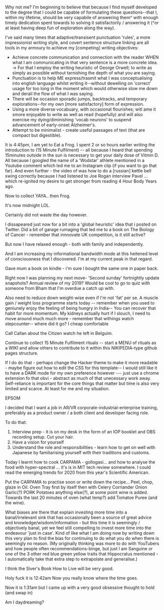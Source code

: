 Why not me?
I'm beginning to believe that because I find myself developed to the degree that I could be capable of formulating these questions--that I,  within my lifetime, should be very capabile of answering them^ with enough timely dedication spent towards to solving it satisfactorily /  answering it (^or at least having deep fun of exploration along the way).

I've said many times that adaptive/transisent punctuation 'rules', a more impressionist writing style, and covert sentence structure linking are all tools in my armoury to achieve my [competing] writing objectives:
- Achieve concrete communication and connection with the reader WHEN what I am communicating in that very sentence is a more concrete idea. -> For that I employ the writing heuristic of George Orwell; to write as simply as possible without tarnishing the depth of what you are saying.
- Punctuation is to help ME express/trasmit what I was conceptualising into english language whilst writing it--without dewelling on 'correct' usage for too long in the moment which would otherwise slow me down and derail the flow of what I was saying.
- There will be occasion sporadic jumps, backtracks, and temporary explorations--for my own [more satisfactory] form of expression.
- Using a more diverse vocabuary, with occasional flourishes; witl ame it smore enjoyable to write as well as read (hopefully) and will also exercise my dying/diminishing 'vocab neurons' to suspend advancement of early-onset Alzheimer's.
- Attempt to be minimalist - create useful passages of text (that are compact but digestible).

It is 4:45pm, 
I am yet to Eat a Frog.
I spent 2 or so hours earlier writing the introduction to (15 Minute Fulfilment) -- all because I heard that spending 15minutes outside in the sun is necessary to get your daily dose of Vitmin D. All because I googled the name of a 'Wodstar' athlete mentioned in a Youtube comment which led me to an Instagram clip (if you want to go that far). And even further - the video of was how to do a [russian] kettle bell swing correctly because I had listened to Joe Rogan interview Pavel ... which re-ignited my desire to get stronger from reading 4 Hour Body Years ago.

Now to collect YAYA.. then Frog.

It's now midnight LOL.

Certainly did not waste the day however.

I dissapeared just now for a bit into a 'global heuristic' idea that i posted on Twitter. Did a bit of garage rumaging that led me to a book on The Biology of Cancer - remember that innnovate UK competition, is it still active?

But now I have relaxed enough - both with family and independently.

And I am increasing my informational bandwidth mode at this heitened level of consciousness that I discovered. I'm at my current peak in that regard.

Gave mum a book on kindle - i'm sure I bought the same one in paper back.

Right now I was planning my next move- 'Second sunday' fortnightly update snapshots? Annual review of my 2019? 
Would be cool to go to quiz with someone from Bham that I'm overdue a catch up with.

Also need to reduce down weight-wise even if I'm not 'fat' per se. 
A muscle gain / weight loss programme starts today -- remember when you used to geniunely enjoy the feeling of being hungry in India-- You can recover that habit for more momentum.
My kidneys actually hurt if I slouch, I need to move around much much more - remember that withings watch stepcounter-- where did it go?
I cheap comfortable 

Call Callan about the Citizen watch he left in Belguim.


Continue to collect 15 Minute Fulfilment rituals -- start a MENU of rituals as a WIKI and allow others to contribute to it within this NIKIPEDIA-type github pages structure.

If I do do that - perhaps change the Hacker theme to make it more readable - maybe figure out how to edit the CSS for this template-- I would still like it to have a DARK mode for my own preference however --- just use a chrome extension fo that obvi - abstract as much of that unecessary work away. Self-reliance is important for the core things that matter but time is also very limited and scarce. At least for me and my situation.


EPSOM

I decided that I want a job in AR/VR corporate-industrial-enterprise training, preferably as a product owner / a both client and developer facing role. 

To do that:
1. Interview prep - it is on my desk in the form of an IOP booklet and OBS recording setup. Cut your hair.
2. Have a vision for yourself
3. Understand the role and responsibilities - learn how to get on well with Japanese by familiarising yourself with their traditions and customs.


Today I learnt how to cook CARPAMA - gollogasi... and how to analyse the food with hyper-spectral ... it's is in MIT tech review somewhere. 
I could read the emerging trends for 2020 from this year's Scientific American. 

Put the CARPAMA to practise soon or write down the recipe... Peel, chop, glaze in Oil. Oven Tray first by itself then with Celery Corriander Onion Garlic(?) PORK Potatoes anything else(?), at some point wine is added. Towards the last 20 minutes of oven (what temp?) add Tomatoe Puree (and the wine).

What biases are there that explain investing more time into a banal/irrelevant sink that has occasionally been a source of great advice and knowledge/wisdom/information - but this time it is seemingly / objectively banal, yet we feel still compelling to invest more time into the endeavour 'just in case'. Kind of like what I am doing now by writing down this very plan to find the bias for continuing to do what you do when there is seemingly no reason. (My originally thinking was more to do with YouTubers and how people often recommendations-binge, but just I am Sanguine or one of the 3 other red blue green yellow traits that Hippocratus mentioned - I automatically take that extra step to extrapolate and generalise.) 

I think the Siver's Book How to Live will be very good.

Holy fuck it is 12:42am
Now you really know where the time goes.

Now it is 1:31am but I came up with a very good obsessive thought to hold (and swap in)

Am I daydreaming?

















